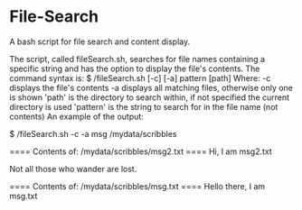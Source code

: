 # File-Search
A bash script for file search and content display.

The script, called fileSearch.sh, searches for file names containing a specific string and has the option to display the file's contents. 
The command syntax is:
$ /fileSearch.sh [-c] [-a] pattern [path]
Where:
-c displays the file's contents
-a displays all matching files, otherwise only one is shown
'path' is the directory to search within, if not specified the current directory is used
'pattern' is the string to search for in the file name (not contents)
An example of the output:

$ /fileSearch.sh -c -a msg /mydata/scribbles

==== Contents of: /mydata/scribbles/msg2.txt ====
Hi, I am msg2.txt

Not all those who wander are lost.

==== Contents of: /mydata/scribbles/msg.txt ====
Hello there, I am msg.txt


